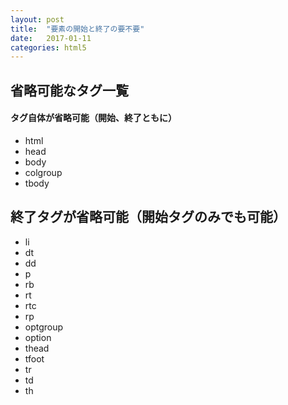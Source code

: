 ```yaml
---
layout: post
title:  "要素の開始と終了の要不要"
date:   2017-01-11
categories: html5
---
```


## 省略可能なタグ一覧

#### タグ自体が省略可能（開始、終了ともに）

- html
- head
- body
- colgroup
- tbody

## 終了タグが省略可能（開始タグのみでも可能）

- li
- dt
- dd
- p
- rb
- rt
- rtc
- rp
- optgroup
- option
- thead
- tfoot
- tr
- td
- th
